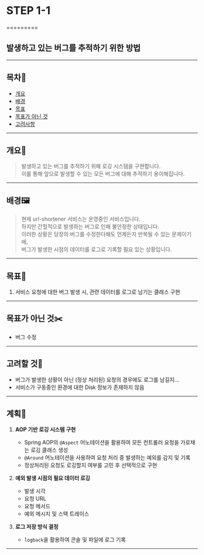 # STEP 1-1
=========


발생하고 있는 버그를 추적하기 위한 방법
--------

***

## 목차🧭

- [개요](#개요)
- [배경](#배경)
- [목표](#목표)
- [목표가 아닌 것](#목표가-아닌-것)
- [고려사항](#고려사항)
***

## 개요📜

>발생하고 있는 버그를 추적하기 위해 로깅 시스템을 구현합니다.  
>이를 통해 앞으로 발생할 수 있는 모든 버그에 대해 추적하기 용이해집니다.

***   

## 배경🖼️

>현재 url-shortener 서비스는 운영중인 서비스입니다.  
하지만 간헐적으로 발생하는 버그로 인해 불안정한 상태입니다.  
이러한 상황은 당장의 버그를 수정한다해도 언제든지 반복될 수 있는 문제이기에,  
버그가 발생한 시점의 데이터를 로그로 기록할 필요 있는 상황입니다.

***

## 목표📌

1. 서비스 요청에 대한 버그 발생 시, 관련 데이터를 로그로 남기는 클래스 구현
***

## 목표가 아닌 것✂️

- 버그 수정
***

## 고려할 것🤨

- 버그가 발생한 상황이 아닌 (정상 처리된) 요청의 경우에도 로그를 남길지...
- 서비스가 구동중인 환경에 대한 Disk 정보가 존재하지 않음
***

## 계획🧱
1. **AOP 기반 로깅 시스템 구현**
   - Spring AOP의 `@Aspect` 어노테이션을 활용하여 모든 컨트롤러 요청을 가로채는 로깅 클래스 생성
   - `@Around` 어노테이션을 사용하여 요청 처리 중 발생하는 예외를 감지 및 기록
   - 정상처리된 요청도 로깅할지 여부를 고민 후 선택적으로 구현
   

2. **예외 발생 시점의 필요 데이터 로깅**
    - 발생 시각
    - 요청 URL
    - 요청 메서드
    - 예외 메시지 및 스택 트레이스


3. **로그 저장 방식 결정**
    - `logback`을 활용하여 콘솔 및 파일에 로그 기록
***